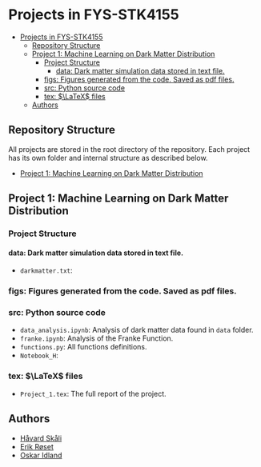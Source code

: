 # Projects in FYS-STK4155
- [Projects in FYS-STK4155](#projects-in-fys-stk4155)
  - [Repository Structure](#repository-structure)
  - [Project 1: Machine Learning on Dark Matter Distribution](#project-1-machine-learning-on-dark-matter-distribution)
    - [Project Structure](#project-structure)
      - [data: Dark matter simulation data stored in text file.](#data-dark-matter-simulation-data-stored-in-text-file)
    - [figs: Figures generated from the code. Saved as pdf files.](#figs-figures-generated-from-the-code-saved-as-pdf-files)
    - [src: Python source code](#src-python-source-code)
    - [tex: $\LaTeX$ files](#tex-latex-files)
  - [Authors](#authors)

<!-- TODO: Remove double backslash in ToC -->
## Repository Structure 
All projects are stored in the root directory of the repository. Each project has its own folder and internal structure as described below. 
- [Project 1: Machine Learning on Dark Matter Distribution](#project-1-machine-learning-on-dark-matter-distribution)

## Project 1: Machine Learning on Dark Matter Distribution
<!-- TODO: Remove deleted files -->
### Project Structure  
#### data: Dark matter simulation data stored in text file.
- `darkmatter.txt`: 

### figs: Figures generated from the code. Saved as pdf files. 

### src: Python source code 
- `data_analysis.ipynb`: Analysis of dark matter data found in `data` folder. 
- `franke.ipynb`: Analysis of the Franke Function.
- `functions.py`: All functions definitions.
- `Notebook_H`: <!-- Delete? -->
### tex: $\LaTeX$ files
- `Project_1.tex`: The full report of the project. 


## Authors 
- [Håvard Skåli](@paljettrosa)
- [Erik Røset](@erikroset)
- [Oskar Idland](@Oskar-Idland)